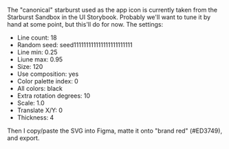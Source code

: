 The "canonical" starburst used as the app icon is currently taken from the Starburst Sandbox in the UI Storybook. Probably we'll want to tune it by hand at some point, but this'll do for now. The settings:

* Line count: 18
* Random seed: seed111111111111111111111111
* Line min: 0.25
* Liune max: 0.95
* Size: 120
* Use composition: yes
* Color palette index: 0
* All colors: black
* Extra rotation degrees: 10
* Scale: 1.0
* Translate X/Y: 0
* Thickness: 4

Then I copy/paste the SVG into Figma, matte it onto "brand red" (#ED3749), and export.
